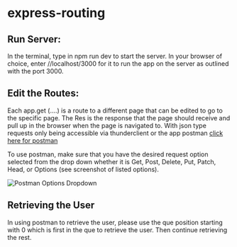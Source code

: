 # express-routing
## Run Server:

In the terminal, type in npm run dev to start the server. In your browser of choice, enter //localhost/3000 for it to run the app on the server as outlined with the port 3000.

## Edit the Routes:

Each app.get (....) is a route to a different page that can be edited to go to the specific page. The Res is the response that the page should receive and pull up in the browser when the page is navigated to. With json type requests only being accessible via thunderclient or the app postman [click here for postman](https://www.postman.com/explore)

To use postman, make sure that you have the desired request option selected from the drop down whether it is Get, Post, Delete, Put, Patch, Head, or Options (see screenshot of listed options). 

![Postman Options Dropdown](/postman%20options.png)


## Retrieving the User

In using postman to retrieve the user, please use the que position starting with 0 which is first in the que to retrieve the user. Then continue retrieving the rest.  